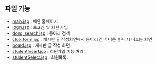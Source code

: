 ## 파일 기능
- [main.jsp](https://github.com/Jinseop95/Capstone_Design/blob/master/web/main.jsp) : 메인 홈페이지
- [login.jsp](https://github.com/Jinseop95/Capstone_Design/blob/master/web/login.jsp) : 로그인 및 회원 가입 
- [dong_search.jsp](https://github.com/Jinseop95/Capstone_Design/blob/master/web/dong_search.jsp) : 동아리 검색
- [club_form.jsp](https://github.com/Jinseop95/Capstone_Design/blob/master/web/club_form.jsp) : 게시판 글 작성화면에서 동아리 검색 버튼 클릭 시 나오는 화면
- [board.jsp](https://github.com/Jinseop95/Capstone_Design/blob/master/web/board.jsp) : 게시판 글 작성 화면
- [studentInsert.jsp](https://github.com/Jinseop95/Capstone_Design/blob/master/web/studentInsert.jsp) : 회원가입 기능 처리
- [studentSelect.jsp](https://github.com/Jinseop95/Capstone_Design/blob/master/web/studentSelect.jsp) : 회원목록.
